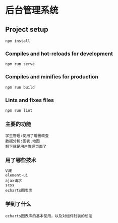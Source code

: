 # 后台管理系统

## Project setup
```
npm install
```

### Compiles and hot-reloads for development
```
npm run serve
```

### Compiles and minifies for production
```
npm run build
```

### Lints and fixes files
```
npm run lint
```
### 主要的功能
```
学生管理:使用了增删改查
数据分析:图表,地图
剩下就是用户管理页面了
```
### 用了哪些技术
```
VUE
element-ui 
ajax请求
scss
echarts图表库
```
### 学到了什么
```
echarts图表库的基本使用，以及对组件封装的想法

```

